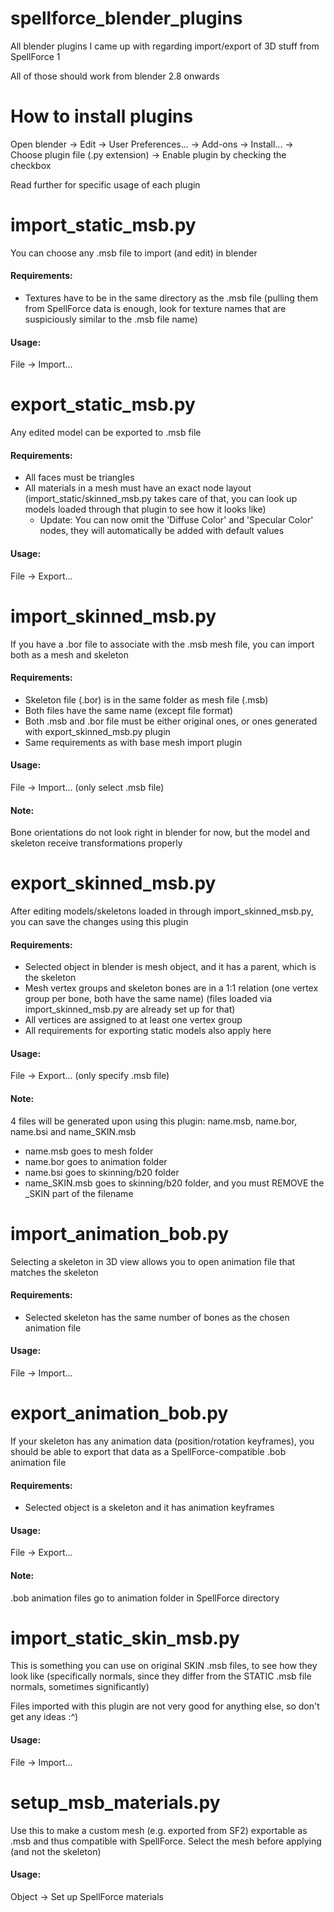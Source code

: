 # spellforce_blender_plugins
All blender plugins I came up with regarding import/export of 3D stuff from SpellForce 1

All of those should work from blender 2.8 onwards

# How to install plugins
Open blender -> Edit -> User Preferences... -> Add-ons -> Install... -> Choose plugin file (.py extension) -> Enable plugin by checking the checkbox

Read further for specific usage of each plugin

# import_static_msb.py
You can choose any .msb file to import (and edit) in blender

#### Requirements:
- Textures have to be in the same directory as the .msb file (pulling them from SpellForce data is enough, look for texture names that are suspiciously similar to the .msb file name)

#### Usage:
File -> Import...

# export_static_msb.py
Any edited model can be exported to .msb file

#### Requirements:
- All faces must be triangles
- All materials in a mesh must have an exact node layout (import_static/skinned_msb.py takes care of that, you can look up models loaded through that plugin to see how it looks like)
	- Update: You can now omit the 'Diffuse Color' and 'Specular Color' nodes, they will automatically be added with default values

#### Usage:
File -> Export...

# import_skinned_msb.py
If you have a .bor file to associate with the .msb mesh file, you can import both as a mesh and skeleton

#### Requirements:
- Skeleton file (.bor) is in the same folder as mesh file (.msb)
- Both files have the same name (except file format)
- Both .msb and .bor file must be either original ones, or ones generated with export_skinned_msb.py plugin
- Same requirements as with base mesh import plugin

#### Usage:
File -> Import... (only select .msb file)

#### Note:
Bone orientations do not look right in blender for now, but the model and skeleton receive transformations properly

# export_skinned_msb.py
After editing models/skeletons loaded in through import_skinned_msb.py, you can save the changes using this plugin

#### Requirements:
- Selected object in blender is mesh object, and it has a parent, which is the skeleton
- Mesh vertex groups and skeleton bones are in a 1:1 relation (one vertex group per bone, both have the same name) (files loaded via import_skinned_msb.py are already set up for that)
- All vertices are assigned to at least one vertex group
- All requirements for exporting static models also apply here

#### Usage:
File -> Export... (only specify .msb file)

#### Note:
4 files will be generated upon using this plugin: name.msb, name.bor, name.bsi and name_SKIN.msb
- name.msb goes to mesh folder
- name.bor goes to animation folder
- name.bsi goes to skinning/b20 folder
- name_SKIN.msb goes to skinning/b20 folder, and you must REMOVE the _SKIN part of the filename

# import_animation_bob.py
Selecting a skeleton in 3D view allows you to open animation file that matches the skeleton

#### Requirements:
- Selected skeleton has the same number of bones as the chosen animation file

#### Usage:
File -> Import...

# export_animation_bob.py
If your skeleton has any animation data (position/rotation keyframes), you should be able to export that data as a SpellForce-compatible .bob animation file

#### Requirements:
- Selected object is a skeleton and it has animation keyframes

#### Usage:
File -> Export...

#### Note:
.bob animation files go to animation folder in SpellForce directory

# import_static_skin_msb.py
This is something you can use on original SKIN .msb files, to see how they look like (specifically normals, since they differ from the STATIC .msb file normals, sometimes significantly)

Files imported with this plugin are not very good for anything else, so don't get any ideas :^)

#### Usage:
File -> Import...

# setup_msb_materials.py
Use this to make a custom mesh (e.g. exported from SF2) exportable as .msb and thus compatible with SpellForce.
Select the mesh before applying (and not the skeleton)

#### Usage:
Object -> Set up SpellForce materials
